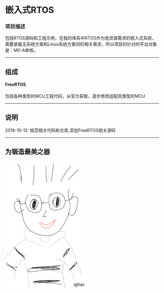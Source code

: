 ﻿
# 嵌入式RTOS

### 项目描述

包括RTOS源码和工程示例，在我的体系中RTOS作为低资源需求的嵌入式系统，需要承载无系统方案和Linux系统方案间的相关需求，所以项目的针对的平台对象是：M0-A单核。

---

## 组成

####  FreeRTOS

包括各种类型的MCU工程代码，从官方获取，逐步修改适配同类型的MCU

---
## 说明

2018-10-12: 规范相关代码和仓库,添加FreeRTOS相关源码

---
## 为锻造最美之器

[![sites](qitas/qitas.png)](http://www.qitas.cn)
